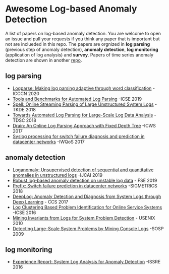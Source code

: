 # Awesome Log-based Anomaly Detection
A list of papers on log-based anomaly detection. 
You are welcome to open an issue and pull your requests if you think any paper that is important but not are inclueded in this repo.
The papers are orgnized in **log parsing** (previous step of anomaly detection),  **anomaly detection**, **log monitoring** (application of log analysis) and **survey**. 
Papers of time series anomaly detection are shown in another [repo](https://github.com/zhuyiche/awesome-anomaly-detection/).


## log parsing
- [Logparse: Making log parsing adaptive through word classification](http://nkcs.iops.ai/wp-content/uploads/2020/05/paper-ICCCN20-LogParse.pdf) -ICCCN 2020
- [Tools and Benchmarks for Automated Log Parsing](https://arxiv.org/pdf/1811.03509.pdf) -ICSE 2019
- [Spell: Online Streaming Parsing of Large Unstructured System Logs](https://ieeexplore.ieee.org/abstract/document/8489912) -TKDE 2018
- [Towards Automated Log Parsing for Large-Scale Log Data Analysis](https://ieeexplore.ieee.org/document/8067504) -TDSC 2018
- [Drain: An Online Log Parsing Approach with Fixed Depth Tree](https://ieeexplore.ieee.org/abstract/document/8029742) -ICWS 2017
- [Syslog processing for switch failure diagnosis and prediction in datacenter networks](https://netman.aiops.org/~peidan/ANM2020/6.LogAnomalyDetection/LectureCoverage/2017IWQOS_FT-Tree.pdf) -IWQoS 2017





## anomaly detection
- [Loganomaly: Unsupervised detection of sequential and quantitative anomalies in unstructured logs](https://netman.aiops.org/wp-content/uploads/2019/07/LogAnomaly.pdf) -IJCAI 2019
- [Robust log-based anomaly detection on unstable log data](https://netman.aiops.org/~peidan/ANM2020/6.LogAnomalyDetection/LectureCoverage/2019FSE_LogRobust.pdf) - FSE 2019
- [Prefix: Switch failure prediction in datacenter networks](https://dl.acm.org/doi/abs/10.1145/3179405) -SIGMETRICS 2018
- [DeepLog: Anomaly Detection and Diagnosis from System Logs through Deep Learning](https://acmccs.github.io/papers/p1285-duA.pdf) - CCS 2017
- [Log Clustering Based Problem Identification for Online Service Systems](https://netman.aiops.org/~peidan/ANM2018/9.LogAnomalyDetection/LectureCoverage/2016ICSE_Log%20Clustering%20based%20Problem%20Identification%20for%20Online%20Service%20Systems%20.pdf) -ICSE 2016
- [Mining Invariants from Logs for System Problem Detection](https://www.usenix.org/legacy/event/atc10/tech/slides/lou.pdf) - USENIX 2010
- [Detecting Large-Scale System Problems by Mining Console Logs](https://icml.cc/Conferences/2010/papers/902.pdf) -SOSP 2009


## log monitoring
- [Experience Report: System Log Analysis for Anomaly Detection](https://netman.aiops.org/~peidan/ANM2018Fall/6.LogAnomalyDetection/LectureCoverage/2016ISSRE_System%20Log%20Analysis%20for%20Anomaly%20Detection.pdf) -ISSRE 2016
